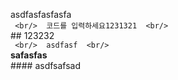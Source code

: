 asdfasfasfasfa  <br/>  ```  <br/>  코드를 입력하세요1231321  <br/>  ```  <br/>  ## 123232  <br/>  ```  <br/>  asdfasf  <br/>  ```  <br/>  **safasfas**  <br/>  #### asdfsafsad  <br/>  